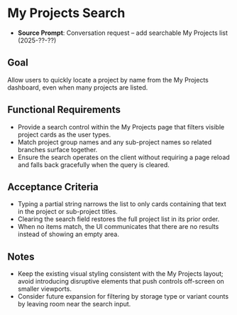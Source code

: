 # My Projects Search

- **Source Prompt**: Conversation request – add searchable My Projects list (2025-??-??)

## Goal
Allow users to quickly locate a project by name from the My Projects dashboard, even when many projects are listed.

## Functional Requirements
- Provide a search control within the My Projects page that filters visible project cards as the user types.
- Match project group names and any sub-project names so related branches surface together.
- Ensure the search operates on the client without requiring a page reload and falls back gracefully when the query is cleared.

## Acceptance Criteria
- Typing a partial string narrows the list to only cards containing that text in the project or sub-project titles.
- Clearing the search field restores the full project list in its prior order.
- When no items match, the UI communicates that there are no results instead of showing an empty area.

## Notes
- Keep the existing visual styling consistent with the My Projects layout; avoid introducing disruptive elements that push controls off-screen on smaller viewports.
- Consider future expansion for filtering by storage type or variant counts by leaving room near the search input.
